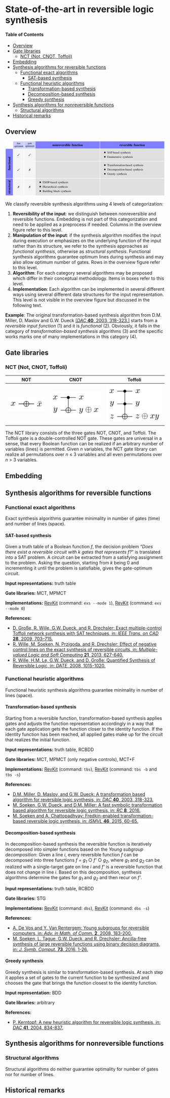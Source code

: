 # State-of-the-art in reversible logic synthesis

#### Table of Contents

- [Overview](#overview)
- [Gate libraries](#gate-libraries)
	- [NCT (Not, CNOT, Toffoli)](#nct-not-cnot-toffoli)
- [Embedding](#embedding)
- [Synthesis algorithms for reversible functions](#synthesis-algorithms-for-reversible-functions)
	- [Functional exact algorithms](#functional-exact-algorithms)
		- [SAT-based synthesis](#sat-based-synthesis)
	- [Functional heuristic algorithms](#functional-heuristic-algorithms)
		- [Transformation-based synthesis](#transformation-based-synthesis)
		- [Decomposition-based synthesis](#decomposition-based-synthesis)
		- [Greedy synthesis](#greedy-synthesis)
- [Synthesis algorithms for nonreversible functions](#synthesis-algorithms-for-nonreversible-functions)
	- [Structural algorithms](#structural-algorithms)
- [Historical remarks](#historical-remarks)

## Overview

![Overview](data/overview.png)

We classify reversible synthesis algorithms using 4 levels of categorization:

1. **Reversibility of the input**: we distinguish between nonreversible and reversible functions.  Embedding is not part of this categorization and need to be applied as a preprocess if needed. Columns in the overview figure refer to this level.
2. **Manipulation of the input**: if the synthesis algorithm modifies the input during execution or emphasizes on the underlying function of the input rather than its structure, we refer to the synthesis approaches as *functional synthesis*, otherwise as *structural synthesis*.  Functional synthesis algorithms guarantee optimum lines during synthesis and may also allow optimum number of gates. Rows in the overview figure refer to this level.
3. **Algorithm**: For each category several algorithms may be proposed which differ in their conceptual methodology. Items in boxes refer to this level.
4. **Implementation**: Each algorithm can be implemented in several different ways using several different data structures for the input representation.  This level is not visible in the overview figure but discussed in the following text.

**Example**: The original transformation-based synthesis algorithm from D.M. Miller, D. Maslov and G.W. Dueck [[*DAC* **40**, 2003, 318-323.]](http://dl.acm.org/citation.cfm?doid=775832.775915) starts from a *reversible input function* (1) and it is *functional* (2).  Obviously, it falls in the category of *transformation-based synthesis* algorithms (3) and the specific works marks one of many implementations in this category (4).

## Gate libraries

### NCT (Not, CNOT, Toffoli)

| NOT                  | CNOT                   | Toffoli                      |
| -------------------- | ---------------------- | ---------------------------- |
| ![NOT](data/not.png) | ![CNOT](data/cnot.png) | ![Toffoli](data/toffoli.png) |

The NCT library consists of the three gates NOT, CNOT, and Toffoli.  The Toffoli gate is a double-controlled NOT gate. These gates are universal in a sense, that every Boolean function can be realized if an arbitrary number of variables (lines) is permitted.  Given *n* variables, the NCT gate library can realize all permutations over *n* ≤ 3 variables and all even permutations over *n* > 3 variables.

## Embedding

## Synthesis algorithms for reversible functions

### Functional exact algorithms
Exact synthesis algorithms guarantee minimality in number of gates (time) and number of lines (space).

#### SAT-based synthesis
Given a truth table of a Boolean function *f*, the decision problem “*Does there exist a reversible circuit with k gates that represents f?*” is translated into a SAT problem. A circuit can be extracted from a satisfying assignment to the problem. Asking the question, starting from *k* being 0 and incrementing it until the problem is satisfiable, gives the gate-optimum circuit.

**Input representations:** truth table

**Gate libraries:** MCT, MPMCT

**Implementations:** [RevKit](https://github.com/msoeken/cirkit/blob/master/addons/cirkit-addon-reversible/src/reversible/synthesis/exact_synthesis.cpp) (command: `exs --mode 1`), [RevKit](https://github.com/msoeken/cirkit/blob/master/addons/cirkit-addon-reversible/src/reversible/synthesis/quantified_exact_synthesis.cpp) (command: `exs --mode 0`)

**References:**
* [D. Große, R. Wille, G.W. Dueck, and R. Drechsler: Exact multiple-control Toffoli network synthesis with SAT techniques, in: *IEEE Trans. on CAD* **28**, 2009, 703&ndash;715.](http://dx.doi.org/10.1109/TCAD.2009.2017215)  
* [R. Wille, M. Soeken, N. Przigoda, and R. Drechsler: Effect of negative control lines on the exact synthesis of reversible circuits, in: *Multiple-valued Logic and Soft Computing* **21**, 2013, 627-640.](http://www.oldcitypublishing.com/MVLSC/MVLSCabstracts/MVLSC21.5-6abstracts/MVLSCv21n5-6p627-640Wille.html)
* [R. Wille, H.M. Le, G.W. Dueck, and D. Große: Quantified Synthesis of Reversible Logic, in: *DATE*, 2008, 1015-1020.](http://dx.doi.org/10.1109/DATE.2008.4484814)

### Functional heuristic algorithms
Functional heuristic synthesis algorithms guarantee minimality in number of lines (space).

#### Transformation-based synthesis
Starting from a reversible function, transformation-based synthesis applies gates and adjusts the function representation accordingly in a way that each gate application gets the function closer to the identity function.  If the identity function has been reached, all applied gates make up for the circuit that realizes the initial function.

**Input representations:** truth table, RCBDD

**Gate libraries:** MCT, MPMCT (only negative controls), MCT+F

**Implementations:** [RevKit](https://github.com/msoeken/cirkit/blob/master/addons/cirkit-addon-reversible/src/reversible/synthesis/transformation_based_synthesis.cpp) (command: `tbs`), [RevKit](https://github.com/msoeken/cirkit/blob/master/addons/cirkit-addon-reversible/src/reversible/synthesis/symbolic_transformation_based_synthesis.cpp) (command: `tbs -b` and `tbs -s`)

**References:**
* [D.M. Miller, D. Maslov, and G.W. Dueck: A transformation based algorithm for reversible logic synthesis, in: *DAC* **40**, 2003, 318-323.](http://dl.acm.org/citation.cfm?doid=775832.775915)
* [M. Soeken, G.W. Dueck, and D.M. Miller: A fast symbolic transformation based algorithm for reversible logic synthesis, in: *RC* **8**, 2016.](http://msoeken.github.io/papers/2016_rc_1.pdf)
* [M. Soeken and A. Chattopadhyay: Fredkin-enabled transformation-based reversible logic synthesis, in: *ISMVL* **46**, 2015, 60-65.](http://ieeexplore.ieee.org/xpl/articleDetails.jsp?arnumber=7238133)

#### Decomposition-based synthesis
In decomposition-based synthesis the reversible function is iteratively decomposed into simpler functions based on the  *Young subgroup decomposition*: Given a line *i*, every reversible function *f* can be decomposed into three functions *f = g<sub>1</sub>* ○ *f'* ○ *g<sub>2</sub>*, where *g<sub>1</sub>* and *g<sub>2</sub>* can be realized with a single-target gate on line *i* and *f'* is a reversible function that does not change in line *i*. Based on this decomposition, synthesis algorithms determine the gates for *g<sub>1</sub>* and *g<sub>2</sub>* and then recur on *f'*.

**Input representations:** truth table, RCBDD

**Gate libraries:** STG

**Implementations:** [RevKit](https://github.com/msoeken/cirkit/blob/master/addons/cirkit-addon-reversible/src/reversible/synthesis/young_subgroup_synthesis.cpp) (command: `dbs`), [RevKit](https://github.com/msoeken/cirkit/blob/master/addons/cirkit-addon-reversible/src/reversible/synthesis/rcbdd_synthesis.cpp) (command: `dbs -s`)

**References:**
* [A. De Vos and Y. Van Rentergem: Young subgroups for reversible computers, in: *Adv. in Math. of Comm.* **2**, 2008, 183-200.](http://dx.doi.org/10.3934/amc.2008.2.183)
* [M. Soeken, L. Tague, G.W. Dueck, and R. Drechsler: Ancilla-free synthesis of large reversible functions using binary decision diagrams, in: *J. Symb. Comput.* **73**, 2016, 1-26.](http://dx.doi.org/10.1016/j.jsc.2015.03.002)

#### Greedy synthesis
Greedy synthesis is similar to transformation-based synthesis.  At each step it applies a set of gates to the current function to be synthesized and chooses the gate that brings the function closest to the identity function.

**Input representation:** BDD

**Gate libraries:** arbitrary

**References:**
* [P. Kerntopf: A new heuristic algorithm for reversible logic synthesis, in: *DAC* **41**, 2004, 834-837.](http://dl.acm.org/citation.cfm?id=996789)

## Synthesis algorithms for nonreversible functions

### Structural algorithms
Structural algorithms do neither guarantee optimality for number of gates nor for number of lines.

## Historical remarks
